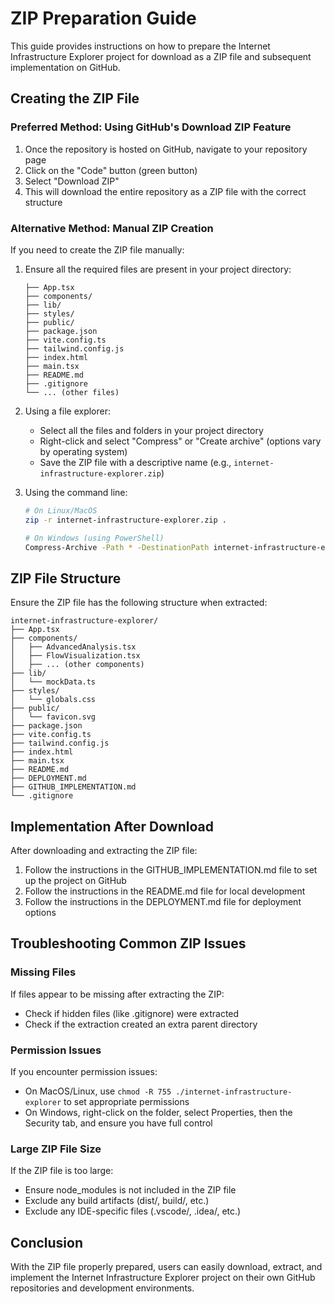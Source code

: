
# ZIP Preparation Guide

This guide provides instructions on how to prepare the Internet Infrastructure Explorer project for download as a ZIP file and subsequent implementation on GitHub.

## Creating the ZIP File

### Preferred Method: Using GitHub's Download ZIP Feature

1. Once the repository is hosted on GitHub, navigate to your repository page
2. Click on the "Code" button (green button)
3. Select "Download ZIP"
4. This will download the entire repository as a ZIP file with the correct structure

### Alternative Method: Manual ZIP Creation

If you need to create the ZIP file manually:

1. Ensure all the required files are present in your project directory:
   ```
   ├── App.tsx
   ├── components/
   ├── lib/
   ├── styles/
   ├── public/
   ├── package.json
   ├── vite.config.ts
   ├── tailwind.config.js
   ├── index.html
   ├── main.tsx
   ├── README.md
   ├── .gitignore
   └── ... (other files)
   ```

2. Using a file explorer:
   - Select all the files and folders in your project directory
   - Right-click and select "Compress" or "Create archive" (options vary by operating system)
   - Save the ZIP file with a descriptive name (e.g., `internet-infrastructure-explorer.zip`)

3. Using the command line:
   ```bash
   # On Linux/MacOS
   zip -r internet-infrastructure-explorer.zip .

   # On Windows (using PowerShell)
   Compress-Archive -Path * -DestinationPath internet-infrastructure-explorer.zip
   ```

## ZIP File Structure

Ensure the ZIP file has the following structure when extracted:

```
internet-infrastructure-explorer/
├── App.tsx
├── components/
│   ├── AdvancedAnalysis.tsx
│   ├── FlowVisualization.tsx
│   ├── ... (other components)
├── lib/
│   └── mockData.ts
├── styles/
│   └── globals.css
├── public/
│   └── favicon.svg
├── package.json
├── vite.config.ts
├── tailwind.config.js
├── index.html
├── main.tsx
├── README.md
├── DEPLOYMENT.md
├── GITHUB_IMPLEMENTATION.md
└── .gitignore
```

## Implementation After Download

After downloading and extracting the ZIP file:

1. Follow the instructions in the GITHUB_IMPLEMENTATION.md file to set up the project on GitHub
2. Follow the instructions in the README.md file for local development
3. Follow the instructions in the DEPLOYMENT.md file for deployment options

## Troubleshooting Common ZIP Issues

### Missing Files

If files appear to be missing after extracting the ZIP:
- Check if hidden files (like .gitignore) were extracted
- Check if the extraction created an extra parent directory

### Permission Issues

If you encounter permission issues:
- On MacOS/Linux, use `chmod -R 755 ./internet-infrastructure-explorer` to set appropriate permissions
- On Windows, right-click on the folder, select Properties, then the Security tab, and ensure you have full control

### Large ZIP File Size

If the ZIP file is too large:
- Ensure node_modules is not included in the ZIP file
- Exclude any build artifacts (dist/, build/, etc.)
- Exclude any IDE-specific files (.vscode/, .idea/, etc.)

## Conclusion

With the ZIP file properly prepared, users can easily download, extract, and implement the Internet Infrastructure Explorer project on their own GitHub repositories and development environments.
